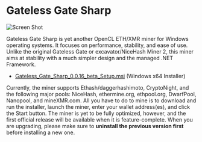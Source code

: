 # Gateless Gate Sharp

![Screen Shot](https://i.imgur.com/uIvlDUv.png)

Gateless Gate Sharp is yet another OpenCL ETH/XMR miner for Windows operating systems. It focuses on performance, stability, and ease of use.
Unlike the original Gateless Gate or excavator/NiceHash Miner 2, this miner aims at stability with a much simpler design and the managed .NET Framework.

* [Gateless_Gate_Sharp_0.0.16_beta_Setup.msi](https://github.com/zawawawa/GatelessGateSharp/releases/download/v0.0.16-beta/Gateless_Gate_Sharp_0.0.16_beta_Setup.msi) (Windows x64 Installer)

Currently, the miner supports Ethash/daggerhashimoto, CryptoNight, and the following major pools: NiceHash, ethermine.org, ethpool.org, DwarfPool, Nanopool, and mineXMR.com. All you have to do to mine is to download and run the installer, launch the miner, enter your wallet address(es), and click the Start button. The miner is yet to be fully optimized, however, and the first official release will be available when it is feature-complete. When you are upgrading, please make sure to **uninstall the previous version first** before installing a new one.
